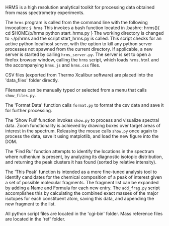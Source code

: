 HRMS is a high resolution analytical toolkit for processing data obtained from mass spectrometry experiments. 

The `hrms` program is called from the command line with the following invocation: 
`$ hrms`
This invokes a bash function located in .bashrc:
	hrms(){
		cd $HOME/p/hrms
        python start_hrms.py
	}
The working directory is changed to ~/p/hrms and the script start_hrms.py is called. 
This script checks for an active python localhost server, with the option to kill any python server processes not spawned from the current directory. 
If applicable, a new server is started by calling `hrms_server.py`. 
The server is set to open a firefox browser window, calling the `hrms` script, which loads `hrms.html` and the accompanying `hrms.js` and `hrms.css` files. 

CSV files (exported from Thermo Xcalibur software) are placed into the 'data_files' folder directly. 

Filenames can be manually typed or selected from a menu that calls `show_files.py`. 

The 'Format Data' function calls `format.py` to format the csv data and save it for further processing. 

The 'Show Full' function invokes `show.py` to process and visualize spectral data. Zoom functionality is achieved by drawing boxes over target areas of interest in the spectrum. 
Releasing the mouse calls `show.py` once again to process the data, save it using matplotlib, and load the new figure into the DOM. 

The 'Find Ru' function attempts to identify the locations in the spectrum where ruthenium is present, by analyzing its diagnostic isotopic distribution, and returning
the peak clusters it has found (sorted by relative intensity). 

The 'This Peak' function is intended as a more fine-tuned analysis tool to identify candidates for the chemical composition of a peak of interest given a set of 
possible molecular fragments. The fragment list can be expanded by adding a Name and Formula for each new entry. The `add_frag.py` script accomplishes this by 
calculating the combined exact masses of the major isotopes for each constituent atom, saving this data, and appending the new fragment to the list. 

All python script files are located in the 'cgi-bin' folder. Mass reference files are located in the 'ref' folder. 


